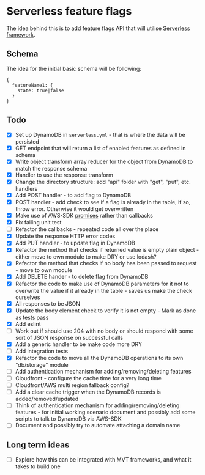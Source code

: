 # Serverless feature flags

The idea behind this is to add feature flags API that will utilise [Serverless framework](https://serverless.com/).

## Schema

The idea for the initial basic schema will be following:
```
{
  featureName1: {
    state: true|false
  }
}
```

## Todo
 - [x] Set up DynamoDB in `serverless.yml` - that is where the data will be persisted
 - [x] GET endpoint that will return a list of enabled features as defined in schema
 - [x] Write object transform array reducer for the object from DynamoDB to match the response schema
 - [x] Handler to use the response transform
 - [x] Change the directory structure: add "api" folder with "get", "put", etc. handlers
 - [x] Add POST handler - to add flag to DynamoDB
 - [x] POST handler - add check to see if a flag is already in the table, if so, throw error. Otherwise it would get overwritten
  - [x] Make use of AWS-SDK [promises](https://aws.amazon.com/blogs/developer/support-for-promises-in-the-sdk/) rather than callbacks
  - [x] Fix failing unit test
 - [ ] Refactor the callbacks - repeated code all over the place
 - [x] Update the response HTTP error codes
 - [x] Add PUT handler - to update flag in DynamoDB
 - [x] Refactor the method that checks if returned value is empty plain object - either move to own module to make DRY or use lodash?
 - [x] Refactor the method that checks if no body has been passed to request - move to own module
 - [x] Add DELETE hander - to delete flag from DynamoDB
 - [x] Refactor the code to make use of DynamoDB parameters for it not to overwrite the value if it already in the table - saves us make the check ourselves
 - [x] All responses to be JSON
 - [x] Update the body element check to verify it is not empty - Mark as done as tests pass
 - [x] Add eslint
 - [ ] Work out if should use 204 with no body or should respond with some sort of JSON response on successful calls
 - [x] Add a generic handler to be make code more DRY
 - [ ] Add integration tests
 - [x] Refactor the code to move all the DynamoDB operations to its own "db/storage" module
 - [ ] Add authentication mechanism for adding/removing/deleting features
 - [ ] Cloudfront - configure the cache time for a very long time
 - [ ] Cloudfront/AWS multi region fallback config?
 - [ ] Add a clear cache trigger when the DynamoDB records is added/removed/updated
 - [ ] Think of authentication mechanism for adding/removing/deleting features - for initial working scenario document and possibly add some scripts to talk to DynamoDB via AWS-SDK
 - [ ] Document and possibly try to automate attaching a domain name

## Long term ideas
 - [ ] Explore how this can be integrated with MVT frameworks, and what it takes to build one
